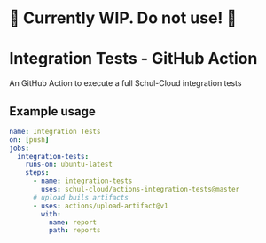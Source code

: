 # 🚧 Currently WIP. Do not use! 🚧 
# Integration Tests - GitHub Action

An GitHub Action to execute a full Schul-Cloud integration tests

## Example usage

```yml
name: Integration Tests
on: [push]
jobs:
  integration-tests:
    runs-on: ubuntu-latest
    steps:
      - name: integration-tests
        uses: schul-cloud/actions-integration-tests@master
      # upload buils artifacts
      - uses: actions/upload-artifact@v1
        with:
          name: report
          path: reports
```
